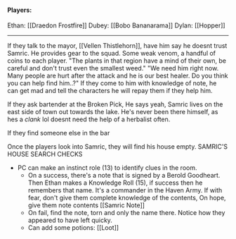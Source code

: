 #### Players:
Ethan: [[Draedon Frostfire]]
Dubey: [[Bobo Bananarama]]
Dylan: [[Hopper]]

----


If they talk to the mayor, [[Vellen Thistlehorn]], have him say he doesnt trust Samric. He provides gear to the squad. Some weak venom, a handful of coins to each player. 
"The plants in that region have a mind of their own, be careful and don't trust even the smallest weed."
"We need him right now. Many people are hurt after the attack and he is our best healer. Do you think you can help find him..?"
If they come to him with knowledge of note, he can get mad and tell the characters he will repay them if they help him. 

If they ask bartender at the Broken Pick, He says yeah, Samric lives on the east side of town out towards the lake. He's never been there himself, as hes a *clank* lol doesnt need the help of a herbalist often. 

If they find someone else in the bar 

Once the players look into Samric, they will find his house empty. 
SAMRIC'S HOUSE SEARCH CHECKS
- PC can make an instinct role (13) to identify clues in the room. 
	- On a success, there's a note that is signed by a Berold Goodheart. Then Ethan makes a Knowledge Roll (15), if success then he remembers that name. It's a commander in the Haven Army. If with fear, don't give them complete knowledge of the contents, On hope, give them note contents [[Samric Note]]
	- On fail, find the note, torn and only the name there. Notice how they appeared to have left quicky. 
	- Can add some potions: [[Loot]]

